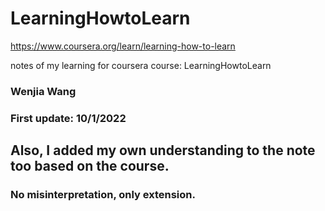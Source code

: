 # LearningHowtoLearn
https://www.coursera.org/learn/learning-how-to-learn

 notes of my learning for coursera course: LearningHowtoLearn
### Wenjia Wang
### First update: 10/1/2022 

## Also, I added my own understanding to the note too based on the course.
### No misinterpretation, only extension.
